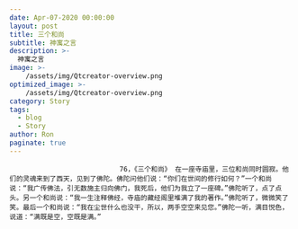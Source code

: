 ```yaml
---
date: Apr-07-2020 00:00:00
layout: post
title: 三个和尚
subtitle: 神寓之言
description: >-
  神寓之言
image: >-
    /assets/img/Qtcreator-overview.png
optimized_image: >-
    /assets/img/Qtcreator-overview.png
category: Story
tags:
  - blog
  - Story
author: Ron
paginate: true
---
```


							　　76，《三个和尚》 在一座寺庙里，三位和尚同时圆寂。他们的灵魂来到了西天，见到了佛陀。佛陀问他们说：“你们在世间的修行如何？”一个和尚说：“我广传佛法，引无数施主归向佛门，我死后，他们为我立了一座碑。”佛陀听了，点了点头。另一个和尚说：“我一生注释佛经，寺庙的藏经阁里堆满了我的著作。”佛陀听了，微微笑了笑。最后一个和尚说：“我在尘世什么也没干，所以，两手空空来见您。”佛陀一听，满目悦色，说道：“满既是空，空既是满。”
							
							
						
